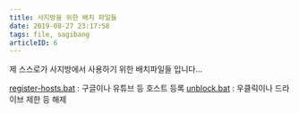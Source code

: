 ```yaml
---
title: 사지방을 위한 배치 파일들
date: 2019-08-27 23:17:58
tags: file, sagibang
articleID: 6
---
```


제 스스로가 사지방에서 사용하기 위한 배치파일들 입니다...

[register-hosts.bat](./register-hosts.bat) : 구글이나 유튜브 등 호스트 등록
[unblock.bat](./unblock.bat) : 우클릭이나 드라이브 제한 등 해제
